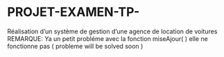 # PROJET-EXAMEN-TP-
Réalisation d’un système de gestion d’une agence de location de voitures 
REMARQUE: Ya un petit probléme avec la fonction miseAjour( ) elle ne fonctionne pas ( probleme will be solved soon )

